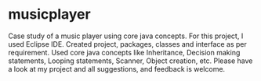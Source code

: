 # musicplayer
Case study of a music player using core java concepts. For this project, I used Eclipse IDE. Created project, packages, classes and interface as per requirement. Used core java concepts like Inheritance, Decision making statements, Looping statements, Scanner, Object creation, etc. Please have a look at my project and all suggestions, and feedback is welcome.
